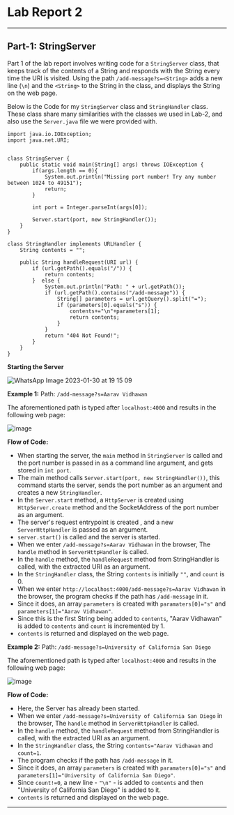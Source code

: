 # Lab Report 2
***
## Part-1: StringServer

Part 1 of the lab report involves writing code for a `StringServer` class, that keeps track of the contents of a String and responds with the String every time the URl is visited. Using the path `/add-message?s=<String>` adds a new line (`\n`) and the `<String>` to the String in the class, and displays the String on the web page.

Below is the Code for my `StringServer` class and `StringHandler` class. These class share many similarities with the classes we used in Lab-2, and also use the `Server.java` file we were provided with.

```
import java.io.IOException;
import java.net.URI;


class StringServer {
    public static void main(String[] args) throws IOException {
        if(args.length == 0){
            System.out.println("Missing port number! Try any number between 1024 to 49151");
            return;
        }

        int port = Integer.parseInt(args[0]);

        Server.start(port, new StringHandler());
    }
}

class StringHandler implements URLHandler {
    String contents = "";

    public String handleRequest(URI url) {
        if (url.getPath().equals("/")) {
            return contents;
        }  else {
            System.out.println("Path: " + url.getPath());
            if (url.getPath().contains("/add-message")) {
                String[] parameters = url.getQuery().split("=");
                if (parameters[0].equals("s")) {
                    contents+="\n"+parameters[1];
                    return contents;
                }
            }
            return "404 Not Found!";
        }
    }
}
```
**Starting the Server**

![WhatsApp Image 2023-01-30 at 19 15 09](https://user-images.githubusercontent.com/122562955/215654081-247632da-02a2-4519-bc61-2200b7847fb2.jpg)

**Example 1:** Path: `/add-message?s=Aarav Vidhawan`

The aforementioned path is typed after `localhost:4000` and results in the following web page:

![image](https://user-images.githubusercontent.com/122562955/215658266-a834e997-7c44-4443-af69-72037ab1e3c3.png)

**Flow of Code:**

- When starting the server, the `main` method in `StringServer` is called and the port number is passed in as a command line argument, and gets stored in `int port`.
- The main method calls `Server.start(port, new StringHandler())`, this command starts the server, sends the port number as an argument and creates a new `StringHandler`.
- In the `Server.start` method, a `HttpServer` is created using `HttpServer.create` method and the SocketAddress of the port number as an argument.
- The server's request entrypoint is created , and a new `ServerHttpHandler` is passed as an argument.
- `server.start()` is called and the server is started.
- When we enter `/add-message?s=Aarav Vidhawan` in the browser, The `handle` method in `ServerHttpHandler` is called.
- In the `handle` method, the `handleRequest` method from StringHandler is called, with the extracted URI as an argument.
- In the `StringHandler` class, the String `contents` is initially `""`, and `count` is 0.
- When we enter `http://localhost:4000/add-message?s=Aarav Vidhawan` in the browser, the program checks if the path has `/add-message` in it.
- Since it does, an array `parameters` is created with `paramaters[0]="s"` and `parameters[1]="Aarav Vidhawan"`.
- Since this is the first String being added to `contents`, "Aarav Vidhawan" is added to `contents` and `count` is incremented by 1.
- `contents` is returned and displayed on the web page.

**Example 2:** Path: `/add-message?s=University of California San Diego`

The aforementioned path is typed after `localhost:4000` and results in the following web page:

![image](https://user-images.githubusercontent.com/122562955/215658469-526fbe7b-7da7-4d9f-8e0a-8fe372b84cb7.png)

**Flow of Code:**

- Here, the Server has already been started.
-  When we enter `/add-message?s=University of California San Diego` in the browser, The `handle` method in `ServerHttpHandler` is called.
- In the `handle` method, the `handleRequest` method from StringHandler is called, with the extracted URI as an argument.
- In the `StringHandler` class, the String `contents="Aarav Vidhawan` and `count=1`. 
- The program checks if the path has `/add-message` in it.
- Since it does, an array `parameters` is created with `paramaters[0]="s"` and `parameters[1]="University of California San Diego"`.
- Since `count!=0`, a new line - `"\n"` - is added to `comtents` and then "University of California San Diego" is added to it.
- `contents` is returned and displayed on the web page.

***
